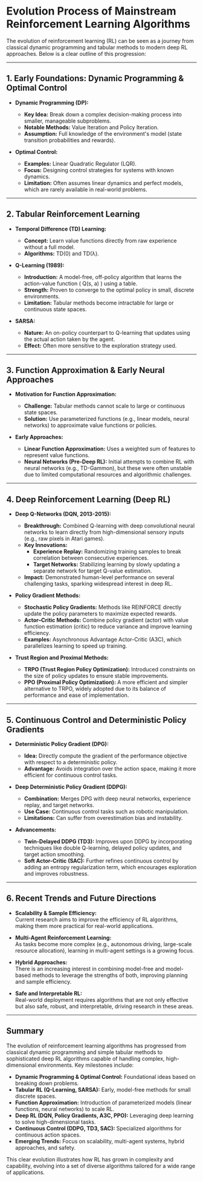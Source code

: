 # Evolution Process of Mainstream Reinforcement Learning Algorithms

The evolution of reinforcement learning (RL) can be seen as a journey from classical dynamic programming and tabular methods to modern deep RL approaches. Below is a clear outline of this progression:

---

## 1. Early Foundations: Dynamic Programming & Optimal Control

- **Dynamic Programming (DP):**
  - **Key Idea:** Break down a complex decision-making process into smaller, manageable subproblems.
  - **Notable Methods:** Value Iteration and Policy Iteration.
  - **Assumption:** Full knowledge of the environment's model (state transition probabilities and rewards).

- **Optimal Control:**
  - **Examples:** Linear Quadratic Regulator (LQR).
  - **Focus:** Designing control strategies for systems with known dynamics.
  - **Limitation:** Often assumes linear dynamics and perfect models, which are rarely available in real-world problems.

---

## 2. Tabular Reinforcement Learning

- **Temporal Difference (TD) Learning:**
  - **Concept:** Learn value functions directly from raw experience without a full model.
  - **Algorithms:** TD(0) and TD(λ).

- **Q-Learning (1989):**
  - **Introduction:** A model-free, off-policy algorithm that learns the action-value function \( Q(s, a) \) using a table.
  - **Strength:** Proven to converge to the optimal policy in small, discrete environments.
  - **Limitation:** Tabular methods become intractable for large or continuous state spaces.

- **SARSA:**
  - **Nature:** An on-policy counterpart to Q-learning that updates using the actual action taken by the agent.
  - **Effect:** Often more sensitive to the exploration strategy used.

---

## 3. Function Approximation & Early Neural Approaches

- **Motivation for Function Approximation:**
  - **Challenge:** Tabular methods cannot scale to large or continuous state spaces.
  - **Solution:** Use parameterized functions (e.g., linear models, neural networks) to approximate value functions or policies.

- **Early Approaches:**
  - **Linear Function Approximation:** Uses a weighted sum of features to represent value functions.
  - **Neural Networks (Pre-Deep RL):** Initial attempts to combine RL with neural networks (e.g., TD-Gammon), but these were often unstable due to limited computational resources and algorithmic challenges.

---

## 4. Deep Reinforcement Learning (Deep RL)

- **Deep Q-Networks (DQN, 2013-2015):**
  - **Breakthrough:** Combined Q-learning with deep convolutional neural networks to learn directly from high-dimensional sensory inputs (e.g., raw pixels in Atari games).
  - **Key Innovations:**
    - **Experience Replay:** Randomizing training samples to break correlation between consecutive experiences.
    - **Target Networks:** Stabilizing learning by slowly updating a separate network for target Q-value estimation.
  - **Impact:** Demonstrated human-level performance on several challenging tasks, sparking widespread interest in deep RL.

- **Policy Gradient Methods:**
  - **Stochastic Policy Gradients:** Methods like REINFORCE directly update the policy parameters to maximize expected rewards.
  - **Actor–Critic Methods:** Combine policy gradient (actor) with value function estimation (critic) to reduce variance and improve learning efficiency.
  - **Examples:** Asynchronous Advantage Actor-Critic (A3C), which parallelizes learning to speed up training.

- **Trust Region and Proximal Methods:**
  - **TRPO (Trust Region Policy Optimization):** Introduced constraints on the size of policy updates to ensure stable improvements.
  - **PPO (Proximal Policy Optimization):** A more efficient and simpler alternative to TRPO, widely adopted due to its balance of performance and ease of implementation.

---

## 5. Continuous Control and Deterministic Policy Gradients

- **Deterministic Policy Gradient (DPG):**
  - **Idea:** Directly compute the gradient of the performance objective with respect to a deterministic policy.
  - **Advantage:** Avoids integration over the action space, making it more efficient for continuous control tasks.

- **Deep Deterministic Policy Gradient (DDPG):**
  - **Combination:** Merges DPG with deep neural networks, experience replay, and target networks.
  - **Use Case:** Continuous control tasks such as robotic manipulation.
  - **Limitations:** Can suffer from overestimation bias and instability.

- **Advancements:**
  - **Twin-Delayed DDPG (TD3):** Improves upon DDPG by incorporating techniques like double Q-learning, delayed policy updates, and target action smoothing.
  - **Soft Actor-Critic (SAC):** Further refines continuous control by adding an entropy regularization term, which encourages exploration and improves robustness.

---

## 6. Recent Trends and Future Directions

- **Scalability & Sample Efficiency:**  
  Current research aims to improve the efficiency of RL algorithms, making them more practical for real-world applications.

- **Multi-Agent Reinforcement Learning:**  
  As tasks become more complex (e.g., autonomous driving, large-scale resource allocation), learning in multi-agent settings is a growing focus.

- **Hybrid Approaches:**  
  There is an increasing interest in combining model-free and model-based methods to leverage the strengths of both, improving planning and sample efficiency.

- **Safe and Interpretable RL:**  
  Real-world deployment requires algorithms that are not only effective but also safe, robust, and interpretable, driving research in these areas.

---

## Summary

The evolution of reinforcement learning algorithms has progressed from classical dynamic programming and simple tabular methods to sophisticated deep RL algorithms capable of handling complex, high-dimensional environments. Key milestones include:

- **Dynamic Programming & Optimal Control:** Foundational ideas based on breaking down problems.
- **Tabular RL (Q-Learning, SARSA):** Early, model-free methods for small discrete spaces.
- **Function Approximation:** Introduction of parameterized models (linear functions, neural networks) to scale RL.
- **Deep RL (DQN, Policy Gradients, A3C, PPO):** Leveraging deep learning to solve high-dimensional tasks.
- **Continuous Control (DDPG, TD3, SAC):** Specialized algorithms for continuous action spaces.
- **Emerging Trends:** Focus on scalability, multi-agent systems, hybrid approaches, and safety.

This clear evolution illustrates how RL has grown in complexity and capability, evolving into a set of diverse algorithms tailored for a wide range of applications.
